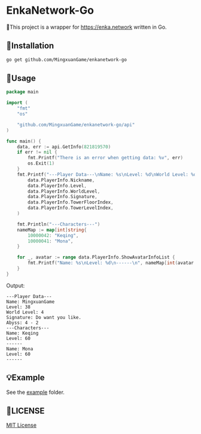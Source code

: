 # EnkaNetwork-Go

🎉This project is a wrapper for https://enka.network written in Go.

## 🚩Installation

```bash
go get github.com/MingxuanGame/enkanetwork-go
```

## 🚀Usage

```go
package main

import (
	"fmt"
	"os"

	"github.com/MingxuanGame/enkanetwork-go/api"
)

func main() {
	data, err := api.GetInfo(821819570)
	if err != nil {
		fmt.Printf("There is an error when getting data: %v", err)
		os.Exit(1)
	}
	fmt.Printf("---Player Data---\nName: %s\nLevel: %d\nWorld Level: %d\nSignature: %s\nAbyss: %d - %d\n",
		data.PlayerInfo.Nickname,
		data.PlayerInfo.Level,
		data.PlayerInfo.WorldLevel,
		data.PlayerInfo.Signature,
		data.PlayerInfo.TowerFloorIndex,
		data.PlayerInfo.TowerLevelIndex,
	)

	fmt.Println("---Characters---")
	nameMap := map[int]string{
		10000042: "Keqing",
		10000041: "Mona",
	}

	for _, avatar := range data.PlayerInfo.ShowAvatarInfoList {
		fmt.Printf("Name: %s\nLevel: %d\n------\n", nameMap[int(avatar.AvatarID)], avatar.Level)
	}
}
```

Output:

```
---Player Data---
Name: MingxuanGame
Level: 38
World Level: 4
Signature: Do want you like.
Abyss: 4 - 2
---Characters---
Name: Keqing    
Level: 60       
------
Name: Mona      
Level: 60       
------
```

## 💡Example

See the [example](example/) folder.

## 📄LICENSE

[MIT License](LICENSE)